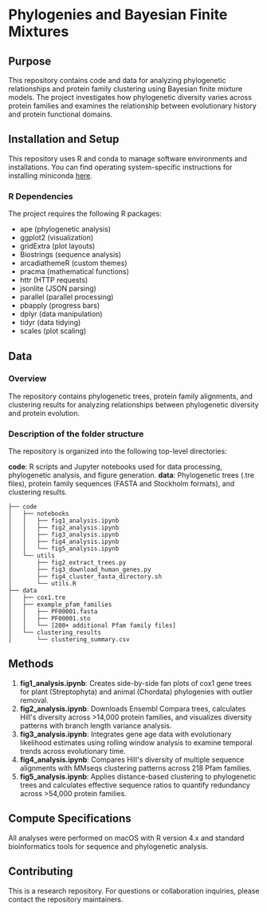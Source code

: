 # Phylogenies and Bayesian Finite Mixtures

## Purpose
This repository contains code and data for analyzing phylogenetic relationships and protein family clustering using Bayesian finite mixture models. The project investigates how phylogenetic diversity varies across protein families and examines the relationship between evolutionary history and protein functional domains.

## Installation and Setup
This repository uses R and conda to manage software environments and installations. You can find operating system-specific instructions for installing miniconda [here](https://docs.conda.io/en/latest/miniconda.html). 

### R Dependencies
The project requires the following R packages:
- ape (phylogenetic analysis)
- ggplot2 (visualization)
- gridExtra (plot layouts)
- Biostrings (sequence analysis)
- arcadiathemeR (custom themes)
- pracma (mathematical functions)
- httr (HTTP requests)
- jsonlite (JSON parsing)
- parallel (parallel processing)
- pbapply (progress bars)
- dplyr (data manipulation)
- tidyr (data tidying)
- scales (plot scaling)

## Data

### Overview
The repository contains phylogenetic trees, protein family alignments, and clustering results for analyzing relationships between phylogenetic diversity and protein evolution.

### Description of the folder structure
The repository is organized into the following top-level directories:

**code**: R scripts and Jupyter notebooks used for data processing, phylogenetic analysis, and figure generation.
**data**: Phylogenetic trees (.tre files), protein family sequences (FASTA and Stockholm formats), and clustering results.

```
├── code
│   ├── notebooks
│   │   ├── fig1_analysis.ipynb
│   │   ├── fig2_analysis.ipynb
│   │   ├── fig3_analysis.ipynb
│   │   ├── fig4_analysis.ipynb
│   │   └── fig5_analysis.ipynb
│   └── utils
│       ├── fig2_extract_trees.py
│       ├── fig3_download_human_genes.py
│       ├── fig4_cluster_fasta_directory.sh
│       └── utils.R
├── data
│   ├── cox1.tre
│   ├── example_pfam_families
│   │   ├── PF00001.fasta
│   │   ├── PF00001.sto
│   │   └── [200+ additional Pfam family files]
│   └── clustering_results
│       └── clustering_summary.csv
```

## Methods

1. **fig1_analysis.ipynb**: Creates side-by-side fan plots of cox1 gene trees for plant (Streptophyta) and animal (Chordata) phylogenies with outlier removal.
2. **fig2_analysis.ipynb**: Downloads Ensembl Compara trees, calculates Hill's diversity across >14,000 protein families, and visualizes diversity patterns with branch length variance analysis.
3. **fig3_analysis.ipynb**: Integrates gene age data with evolutionary likelihood estimates using rolling window analysis to examine temporal trends across evolutionary time.
4. **fig4_analysis.ipynb**: Compares Hill's diversity of multiple sequence alignments with MMseqs clustering patterns across 218 Pfam families.
5. **fig5_analysis.ipynb**: Applies distance-based clustering to phylogenetic trees and calculates effective sequence ratios to quantify redundancy across >54,000 protein families.

## Compute Specifications
All analyses were performed on macOS with R version 4.x and standard bioinformatics tools for sequence and phylogenetic analysis.

## Contributing
This is a research repository. For questions or collaboration inquiries, please contact the repository maintainers.